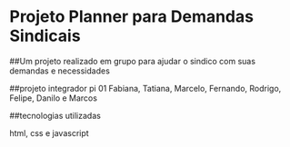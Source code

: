 # Projeto Planner para Demandas Sindicais

##Um projeto realizado em grupo para ajudar o sindico com suas demandas e necessidades 

##projeto integrador pi 01
Fabiana, Tatiana, Marcelo, Fernando, Rodrigo, Felipe, Danilo e Marcos

##tecnologias utilizadas

html, css e javascript


